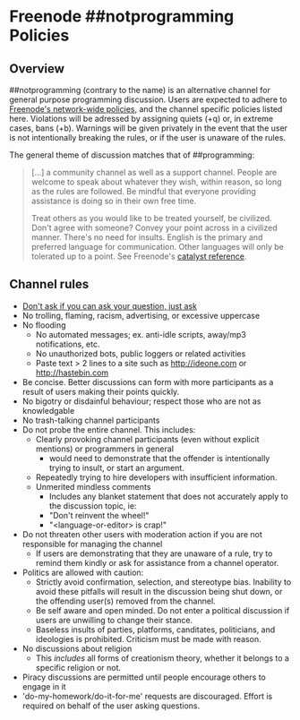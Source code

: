 # Freenode \#\#notprogramming Policies

## Overview

##notprogramming (contrary to the name) is an alternative channel for general purpose programming discussion. Users are expected to adhere to [Freenode's network-wide policies](https://freenode.net/policies), and the channel specific policies listed here. Violations will be adressed by assigning quiets (+q) or, in extreme cases, bans (+b). Warnings will be given privately in the event that the user is not intentionally breaking the rules, or if the user is unaware of the rules.

The general theme of discussion matches that of ##programming:

> [...] a community channel as well as a support channel. People are welcome to speak about whatever they wish, within reason, so long as the rules are followed. Be mindful that everyone providing assistance is doing so in their own free time.
>
> Treat others as you would like to be treated yourself, be civilized. Don't agree with someone? Convey your point across in a civilized manner. There's no need for insults. English is the primary and preferred language for communication. Other languages will only be tolerated up to a point. See Freenode's [catalyst reference](https://freenode.net/catalysts.html).

## Channel rules
* [Don't ask if you can ask your question, just ask](http://catb.org/~esr/faqs/smart-questions.html)
* No trolling, flaming, racism, advertising, or excessive uppercase
* No flooding
  * No automated messages; ex. anti-idle scripts, away/mp3 notifications, etc.
  * No unauthorized bots, public loggers or related activities
  * Paste text > 2 lines to a site such as http://ideone.com or http://hastebin.com
* Be concise. Better discussions can form with more participants as a result of users making their points quickly.
* No bigotry or disdainful behaviour; respect those who are not as knowledgable
* No trash-talking channel participants
* Do not probe the entire channel. This includes:
  * Clearly provoking channel participants (even without explicit mentions) or programmers in general
    * would need to demonstrate that the offender is intentionally trying to insult, or start an argument.
  * Repeatedly trying to hire developers with insufficient information.
  * Unmerited mindless comments
    * Includes any blanket statement that does not accurately apply to the discussion topic, ie:
    * "Don't reinvent the wheel!"
    * "\<language-or-editor\> is crap!"
* Do not threaten other users with moderation action if you are not responsible for managing the channel
  * If users are demonstrating that they are unaware of a rule, try to remind them kindly or ask for assistance from a channel operator.
* Politics are allowed with caution:
  * Strictly avoid confirmation, selection, and stereotype bias. Inability to avoid these pitfalls will result in the discussion being shut down, or the offending user(s) removed from the channel.
  * Be self aware and open minded. Do not enter a political discussion if users are unwilling to change their stance.
  * Baseless insults of parties, platforms, canditates, politicians, and ideologies is prohibited. Criticism must be made with reason.
* No discussions about religion
  * This _includes_ all forms of creationism theory, whether it belongs to a specific religion or not.
* Piracy discussions are permitted until people encourage others to engage in it
* 'do-my-homework/do-it-for-me' requests are discouraged. Effort is required on behalf of the user asking questions.
